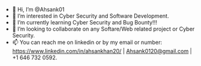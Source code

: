 - 👋 Hi, I’m @Ahsank01
- 👀 I’m interested in Cyber Security and Software Development.
- 🌱 I’m currently learning Cyber Security and Bug Bounty!!!
- 💞️ I’m looking to collaborate on any Softare/Web related project or Cyber Security.
- 📫 You can reach me on linkedin or by my email or number: https://www.linkedin.com/in/ahsankhan20/ | Ahsank0120@gmail.com | +1 646 732 0592.

<!---
Ahsank01/Ahsank01 is a ✨ special ✨ repository because its `README.md` (this file) appears on your GitHub profile.
You can click the Preview link to take a look at your changes.
--->
